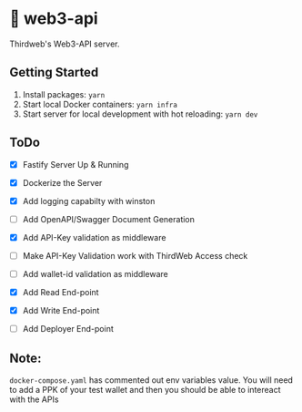 # 🔑 web3-api

Thirdweb's Web3-API server.

## Getting Started

1. Install packages: `yarn`
2. Start local Docker containers: `yarn infra`
3. Start server for local development with hot reloading: `yarn dev`

## ToDo

- [X] Fastify Server Up & Running
- [X] Dockerize the Server
- [X] Add logging capabilty with winston
- [ ] Add OpenAPI/Swagger Document Generation
- [X] Add API-Key validation as middleware
- [ ] Make API-Key Validation work with ThirdWeb Access check
- [ ] Add wallet-id validation as middleware
- [X] Add Read End-point
- [X] Add Write End-point
- [ ] Add Deployer End-point


## Note:

`docker-compose.yaml` has commented out env variables value. You will need to add a PPK of your test wallet and then you should be able to intereact with the APIs